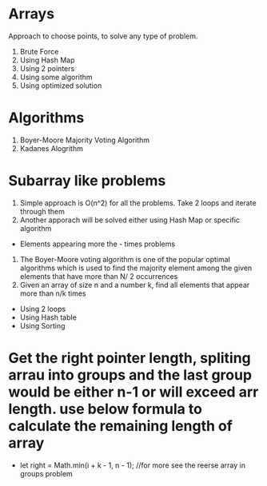 # Arrays

Approach to choose points, to solve any type of problem.

1. Brute Force
2. Using Hash Map
3. Using 2 pointers
4. Using some algorithm
5. Using optimized solution

# Algorithms

1. Boyer-Moore Majority Voting Algorithm
2. Kadanes Alogrithm

# Subarray like problems

1. Simple approach is O(n^2) for all the problems. Take 2 loops and iterate through them
2. Another apporach will be solved either using Hash Map or specific algorithm

- Elements appearing more the - times problems

1.  The Boyer-Moore voting algorithm is one of the popular optimal algorithms which is used to find the majority element among the given elements that have more than N/ 2 occurrences
2.  Given an array of size n and a number k, find all elements that appear more than n/k times

- Using 2 loops
- Using Hash table
- Using Sorting

# Get the right pointer length, spliting arrau into groups and the last group would be either n-1 or will exceed arr length. use below formula to calculate the remaining length of array

- let right = Math.min(i + k - 1, n - 1); //for more see the reerse array in groups problem
